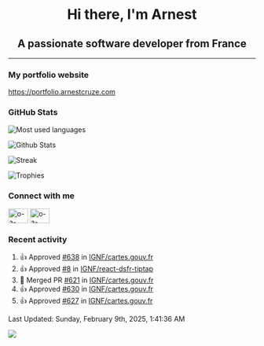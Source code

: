 <h1 align="center">Hi there, I'm Arnest</h1>
<h2 align="center">A passionate software developer from France</h2>

---

### My portfolio website

https://portfolio.arnestcruze.com

### GitHub Stats

![Most used languages](https://github-readme-stats.vercel.app/api/top-langs/?username=ocruze&langs_count=10&layout=compact&hide=tsql)

![Github Stats](https://github-readme-stats.vercel.app/api?username=ocruze&count_private=true&show_icons=true&title_color=fff&text_color=fff&bg_color=30,36d1dc,904e95)

![Streak](https://github-readme-streak-stats.herokuapp.com/?user=ocruze&)

![Trophies](https://github-profile-trophy.vercel.app/?username=ocruze)

### Connect with me

<p align="left">
  <a href="mailto:o.cruze@live.com" target="blank"><img align="center" src="https://upload.wikimedia.org/wikipedia/commons/d/df/Microsoft_Office_Outlook_%282018%E2%80%93present%29.svg" alt="o-a-cruze" height="30" width="40" /></a>
  <a href="https://linkedin.com/in/o-a-cruze" target="blank"><img align="center" src="https://raw.githubusercontent.com/rahuldkjain/github-profile-readme-generator/master/src/images/icons/Social/linked-in-alt.svg" alt="o-a-cruze" height="30" width="40" /></a>
</p>

### Recent activity

<!--RECENT_ACTIVITY:start-->
1. 👍 Approved [#638](https://github.com/IGNF/cartes.gouv.fr/pull/638#pullrequestreview-2596193672) in [IGNF/cartes.gouv.fr](https://github.com/IGNF/cartes.gouv.fr)
2. 👍 Approved [#8](https://github.com/IGNF/react-dsfr-tiptap/pull/8#pullrequestreview-2589998261) in [IGNF/react-dsfr-tiptap](https://github.com/IGNF/react-dsfr-tiptap)
3. 🎉 Merged PR [#621](https://github.com/IGNF/cartes.gouv.fr/pull/621) in [IGNF/cartes.gouv.fr](https://github.com/IGNF/cartes.gouv.fr)
4. 👍 Approved [#630](https://github.com/IGNF/cartes.gouv.fr/pull/630#pullrequestreview-2577610218) in [IGNF/cartes.gouv.fr](https://github.com/IGNF/cartes.gouv.fr)
5. 👍 Approved [#627](https://github.com/IGNF/cartes.gouv.fr/pull/627#pullrequestreview-2575186942) in [IGNF/cartes.gouv.fr](https://github.com/IGNF/cartes.gouv.fr)
<!--RECENT_ACTIVITY:end-->

<!--RECENT_ACTIVITY:last_update-->
Last Updated: Sunday, February 9th, 2025, 1:41:36 AM
<!--RECENT_ACTIVITY:last_update_end-->

[![](https://visitcount.itsvg.in/api?id=ocruze&label=Profile%20Views&pretty=false)](https://visitcount.itsvg.in)
